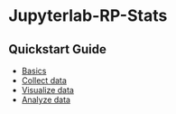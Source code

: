 # Jupyterlab-RP-Stats


## Quickstart Guide

* [Basics](./src/md/basics.md)
* [Collect data](./src/md/collector.md)
* [Visualize data](./src/md/visualizer.md)
* [Analyze data](./src/md/analyzer.md) 
<br>





